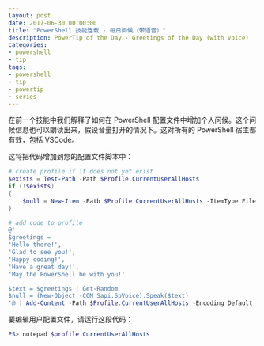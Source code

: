 ```yaml
---
layout: post
date: 2017-06-30 00:00:00
title: "PowerShell 技能连载 - 每日问候（带语音）"
description: PowerTip of the Day - Greetings of the Day (with Voice)
categories:
- powershell
- tip
tags:
- powershell
- tip
- powertip
- series
---
```

在前一个技能中我们解释了如何在 PowerShell 配置文件中增加个人问候。这个问候信息也可以朗读出来，假设音量打开的情况下。这对所有的 PowerShell 宿主都有效，包括 VSCode。

这将把代码增加到您的配置文件脚本中：

```powershell
# create profile if it does not yet exist
$exists = Test-Path -Path $Profile.CurrentUserAllHosts
if (!$exists)
{
    $null = New-Item -Path $Profile.CurrentUserAllHosts -ItemType File -Force
}

# add code to profile
@'
$greetings =
'Hello there!',
'Glad to see you!',
'Happy coding!',
'Have a great day!',
'May the PowerShell be with you!'

$text = $greetings | Get-Random
$null = (New-Object -COM Sapi.SpVoice).Speak($text)
'@ | Add-Content -Path $Profile.CurrentUserAllHosts -Encoding Default
```

要编辑用户配置文件，请运行这段代码：

```powershell
PS> notepad $profile.CurrentUserAllHosts
```

<!--本文国际来源：[Greetings of the Day (with Voice)](http://community.idera.com/powershell/powertips/b/tips/posts/greetings-of-the-day-with-voice)-->
